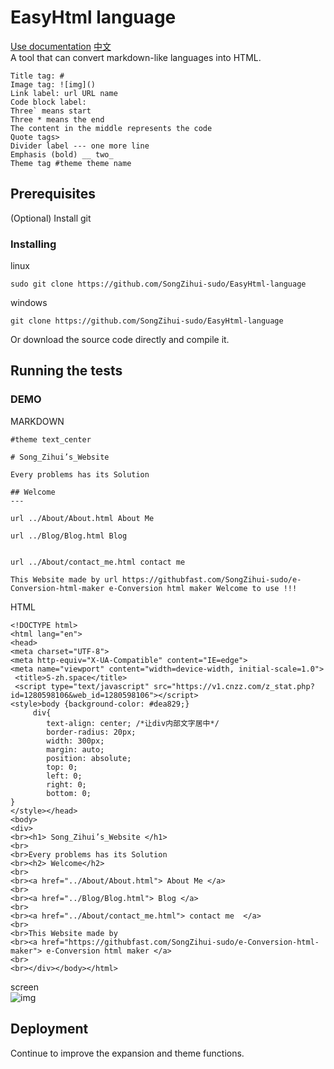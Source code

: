 # EasyHtml language    
[Use documentation](https://github.com/SongZihui-sudo/EasyHtml-language/blob/main/Use_documentation_english.md) [中文](https://github.com/SongZihui-sudo/e-Conversion-html-maker/blob/main/README.md)   
A tool that can convert markdown-like languages into HTML.    
```
Title tag: #
Image tag: ![img]()
Link label: url URL name
Code block label:
Three` means start
Three * means the end
The content in the middle represents the code
Quote tags>
Divider label --- one more line
Emphasis (bold) __ two_
Theme tag #theme theme name
```
## Prerequisites   
(Optional) Install git   

### Installing  
linux
```
sudo git clone https://github.com/SongZihui-sudo/EasyHtml-language
```
windows
```
git clone https://github.com/SongZihui-sudo/EasyHtml-language
```
Or download the source code directly and compile it.     
## Running the tests   
### DEMO
MARKDOWN    
```
#theme text_center

# Song_Zihui’s_Website 

Every problems has its Solution

## Welcome
---

url ../About/About.html About Me 

url ../Blog/Blog.html Blog 


url ../About/contact_me.html contact me  

This Website made by url https://githubfast.com/SongZihui-sudo/e-Conversion-html-maker e-Conversion html maker Welcome to use !!!    
```
HTML
```
<!DOCTYPE html>
<html lang="en">
<head>
<meta charset="UTF-8">
<meta http-equiv="X-UA-Compatible" content="IE=edge">
<meta name="viewport" content="width=device-width, initial-scale=1.0">
 <title>S-zh.space</title>
 <script type="text/javascript" src="https://v1.cnzz.com/z_stat.php?id=1280598106&web_id=1280598106"></script>
<style>body {background-color: #dea829;}
     div{
	    text-align: center; /*让div内部文字居中*/
	    border-radius: 20px;
	    width: 300px;
	    margin: auto;
	    position: absolute;
	    top: 0;
	    left: 0;
	    right: 0;
	    bottom: 0;
}
</style></head>
<body>
<div>
<br><h1> Song_Zihui’s_Website </h1>
<br>
<br>Every problems has its Solution
<br><h2> Welcome</h2>
<br>
<br><a href="../About/About.html"> About Me </a>
<br>
<br><a href="../Blog/Blog.html"> Blog </a>
<br>
<br><a href="../About/contact_me.html"> contact me  </a>
<br>
<br>This Website made by 
<br><a href="https://githubfast.com/SongZihui-sudo/e-Conversion-html-maker"> e-Conversion html maker </a>
<br>
<br></div></body></html>
```
screen    
![img](https://pcsdata.baidu.com/thumbnail/f31747a02h0227b6ae76ffa4b631f2fa?fid=224912513-16051585-581443497161907&rt=pr&sign=FDTAER-yUdy3dSFZ0SVxtzShv1zcMqd-30%2FZd3eryh4FE7Pe8JGIP12E09A%3D&expires=2h&chkv=0&chkbd=0&chkpc=&dp-logid=8666223527464293390&dp-callid=0&time=1637416800&bus_no=26&size=c1600_u1600&quality=100&vuk=-&ft=video)   
## Deployment     
Continue to improve the expansion and theme functions.    
